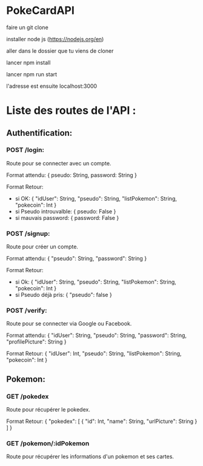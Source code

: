 # PokeCardAPI


faire un git clone 

installer node js (https://nodejs.org/en)

aller dans le dossier que tu viens de cloner

lancer npm install

lancer npm run start

l'adresse est ensuite localhost:3000


# Liste des routes de l'API : 

## Authentification: 

### POST /login:
Route pour se connecter avec un compte.

Format attendu: 
{
	pseudo: String, 
	password: String
}

Format Retour: 
 - si OK: 
 {
 	"idUser": String, 
 	"pseudo": String, 
 	"listPokemon": String, 
 	"pokecoin": Int
 }
 - si Pseudo introuvalble: 
 {
 	pseudo: False
 }
 - si mauvais password: 
 {
 	password: False
 }

### POST /signup:
Route pour créer un compte.

Format attendu: 
{
	"pseudo": String, 
	"password": String
}

Format Retour: 
 - si Ok: 
 {
 	"idUser": String, 
 	"pseudo": String, 
 	"listPokemon": String, 
 	"pokecoin": Int
 }
 - si Pseudo déjà pris: 
 {
 	"pseudo": false
 }

### POST /verify:
Route pour se connecter via Google ou Facebook.

Format attendu: 
{
	"idUser": String,
	"pseudo": String,
	"password": String,
	"profilePicture": String
}

Format Retour:
{
	"idUser": Int,
	"pseudo": String,
	"listPokemon": String,
	"pokecoin": Int
}

## Pokemon:

### GET /pokedex
Route pour récupérer le pokedex.

Format Retour: 
{ 
	"pokedex": [
		{
			"id": Int,
			"name": String,
			"urlPicture": String
		}
	]
}

### GET /pokemon/:idPokemon
Route pour récupérer les informations d'un pokemon et ses cartes.


